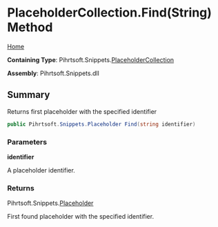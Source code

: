 # PlaceholderCollection\.Find\(String\) Method

[Home](../../../../README.md)

**Containing Type**: Pihrtsoft\.Snippets\.[PlaceholderCollection](../README.md)

**Assembly**: Pihrtsoft\.Snippets\.dll

## Summary

Returns first placeholder with the specified identifier

```csharp
public Pihrtsoft.Snippets.Placeholder Find(string identifier)
```

### Parameters

**identifier**

A placeholder identifier\.

### Returns

Pihrtsoft\.Snippets\.[Placeholder](../../Placeholder/README.md)

First found placeholder with the specified identifier\.